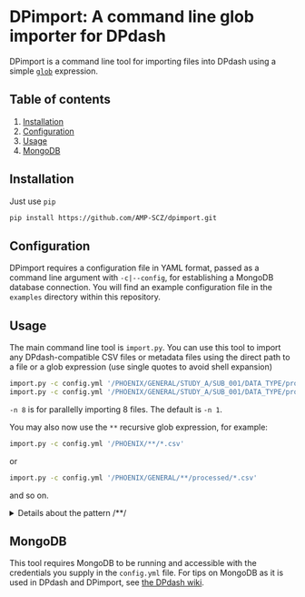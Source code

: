 DPimport: A command line glob importer for DPdash
=================================================
DPimport is a command line tool for importing files into DPdash using a
simple [`glob`](https://en.wikipedia.org/wiki/Glob_(programming)) expression.

## Table of contents
1. [Installation](#installation)
2. [Configuration](#configuration)
3. [Usage](#usage)
4. [MongoDB](#mongodb)

## Installation
Just use `pip`

```bash
pip install https://github.com/AMP-SCZ/dpimport.git
```

## Configuration
DPimport requires a configuration file in YAML format, passed as a command
line argument with `-c|--config`, for establishing a MongoDB database 
connection. You will find an example configuration file in the `examples` 
directory within this repository.

## Usage
The main command line tool is `import.py`. You can use this tool to import any
DPdash-compatible CSV files or metadata files using the direct path to a file 
or a glob expression (use single quotes to avoid shell expansion)

```bash
import.py -c config.yml '/PHOENIX/GENERAL/STUDY_A/SUB_001/DATA_TYPE/processed/*.csv'
import.py -c config.yml '/PHOENIX/GENERAL/STUDY_A/SUB_001/DATA_TYPE/processed/*.csv' -n 8
```

`-n 8` is for parallelly importing 8 files. The default is `-n 1`.


You may also now use the `**` recursive glob expression, for example:

```bash
import.py -c config.yml '/PHOENIX/**/*.csv'
```

or

```bash
import.py -c config.yml '/PHOENIX/GENERAL/**/processed/*.csv'
```

and so on.

<details>
<summary>Details about the pattern /**/</summary>
<br>

`directory/*/*.csv` matches only `directory/[subdirectory]/[filename].csv`. With a [recursive glob pattern](https://docs.python.org/3/library/glob.html#glob.glob), `directory/**/*.csv` will additionally match:

* `directory/[filename].csv` (no subdirectory)
* `directory/[subdirectory1]/[subdirectory2]/[filename].csv` (sub-subdirectory)

and so on, for as many levels deep as exist in the directory tree.

</details>



## MongoDB

This tool requires MongoDB to be running and accessible with the credentials you
supply in the `config.yml` file. For tips on MongoDB as it is used in DPdash and DPimport,
see [the DPdash wiki](https://github.com/PREDICT-DPACC/dpdash/wiki/MongoDB-Tips).

